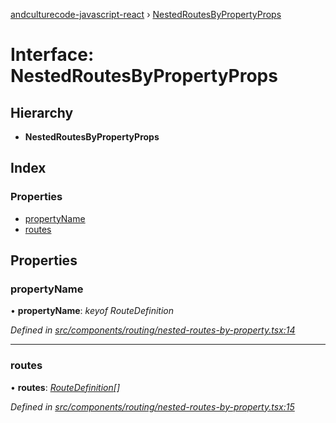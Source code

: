 [andculturecode-javascript-react](../README.md) › [NestedRoutesByPropertyProps](nestedroutesbypropertyprops.md)

# Interface: NestedRoutesByPropertyProps

## Hierarchy

-   **NestedRoutesByPropertyProps**

## Index

### Properties

-   [propertyName](nestedroutesbypropertyprops.md#propertyname)
-   [routes](nestedroutesbypropertyprops.md#routes)

## Properties

### propertyName

• **propertyName**: _keyof RouteDefinition_

_Defined in [src/components/routing/nested-routes-by-property.tsx:14](https://github.com/AndcultureCode/AndcultureCode.JavaScript.React/blob/0bc294c/src/components/routing/nested-routes-by-property.tsx#L14)_

---

### routes

• **routes**: _[RouteDefinition](routedefinition.md)[]_

_Defined in [src/components/routing/nested-routes-by-property.tsx:15](https://github.com/AndcultureCode/AndcultureCode.JavaScript.React/blob/0bc294c/src/components/routing/nested-routes-by-property.tsx#L15)_
